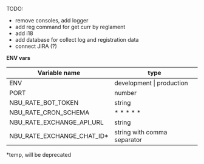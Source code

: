 TODO:

- remove consoles, add logger
- add reg command for get curr by reglament
- add i18
- add database for collect log and registration data
- connect JIRA (?)

**ENV vars**

| Variable name               | type                        |
| --------------------------- | --------------------------- |
| ENV                         | development \| production   |
| PORT                        | number                      |
| NBU_RATE_BOT_TOKEN          | string                      |
| NBU_RATE_CRON_SCHEMA        | \* \* \* \* \*              |
| NBU_RATE_EXCHANGE_API_URL   | string                      |
| NBU_RATE_EXCHANGE_CHAT_ID\* | string with comma separator |

\*temp, will be deprecated
